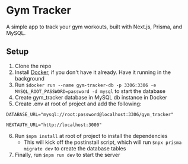 # Gym Tracker

A simple app to track your gym workouts, built with Next.js, Prisma, and MySQL.

## Setup

1. Clone the repo
2. Install [Docker](https://docker.com), if you don't have it already. Have it running in the background
3. Run `$docker run --name gym-tracker-db -p 3306:3306 -e MYSQL_ROOT_PASSWORD=password -d mysql` to start the database
4. Create gym_tracker database in MySQL db instance in Docker
5. Create .env at root of project and add the following:

```
DATABASE_URL="mysql://root:password@localhost:3306/gym_tracker"

NEXTAUTH_URL="http://localhost:3000"
```

6. Run `$npm install` at root of project to install the dependencies
    - This will kick off the postinstall script, which will run `$npx prisma migrate dev` to create the database tables
7. Finally, run `$npm run dev` to start the server
